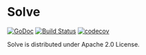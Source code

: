 # Solve

[![GoDoc](https://godoc.org/github.com/udovin/solve?status.svg)](https://godoc.org/github.com/udovin/solve)
[![Build Status](https://travis-ci.org/udovin/solve.svg?branch=master)](https://travis-ci.org/udovin/solve)
[![codecov](https://codecov.io/gh/udovin/solve/branch/master/graph/badge.svg)](https://codecov.io/gh/udovin/solve)

Solve is distributed under Apache 2.0 License.
